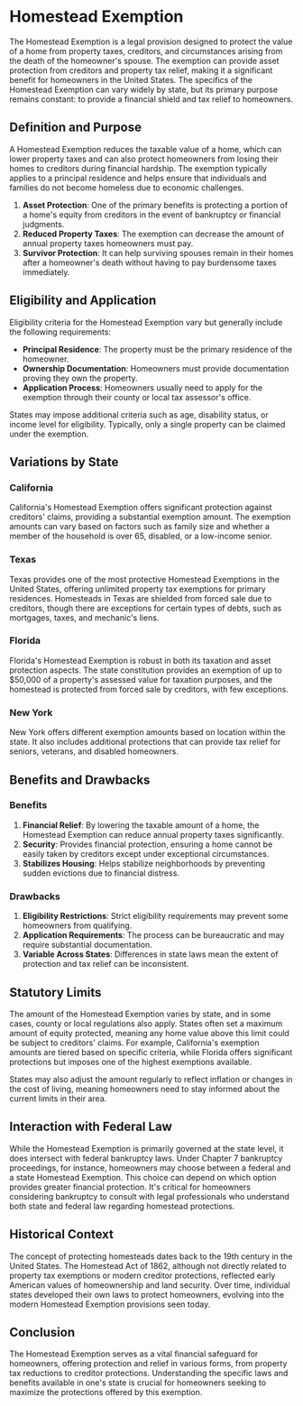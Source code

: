 # Homestead Exemption

The Homestead Exemption is a legal provision designed to protect the value of a home from property taxes, creditors, and circumstances arising from the death of the homeowner's spouse. The exemption can provide asset protection from creditors and property tax relief, making it a significant benefit for homeowners in the United States. The specifics of the Homestead Exemption can vary widely by state, but its primary purpose remains constant: to provide a financial shield and tax relief to homeowners.

## Definition and Purpose

A Homestead Exemption reduces the taxable value of a home, which can lower property taxes and can also protect homeowners from losing their homes to creditors during financial hardship. The exemption typically applies to a principal residence and helps ensure that individuals and families do not become homeless due to economic challenges.

1. **Asset Protection**: One of the primary benefits is protecting a portion of a home's equity from creditors in the event of bankruptcy or financial judgments.
2. **Reduced Property Taxes**: The exemption can decrease the amount of annual property taxes homeowners must pay.
3. **Survivor Protection**: It can help surviving spouses remain in their homes after a homeowner's death without having to pay burdensome taxes immediately.

## Eligibility and Application

Eligibility criteria for the Homestead Exemption vary but generally include the following requirements:

- **Principal Residence**: The property must be the primary residence of the homeowner.
- **Ownership Documentation**: Homeowners must provide documentation proving they own the property.
- **Application Process**: Homeowners usually need to apply for the exemption through their county or local tax assessor's office.

States may impose additional criteria such as age, disability status, or income level for eligibility. Typically, only a single property can be claimed under the exemption.

## Variations by State

### California

California's Homestead Exemption offers significant protection against creditors' claims, providing a substantial exemption amount. The exemption amounts can vary based on factors such as family size and whether a member of the household is over 65, disabled, or a low-income senior.

### Texas

Texas provides one of the most protective Homestead Exemptions in the United States, offering unlimited property tax exemptions for primary residences. Homesteads in Texas are shielded from forced sale due to creditors, though there are exceptions for certain types of debts, such as mortgages, taxes, and mechanic's liens.

### Florida

Florida's Homestead Exemption is robust in both its taxation and asset protection aspects. The state constitution provides an exemption of up to $50,000 of a property's assessed value for taxation purposes, and the homestead is protected from forced sale by creditors, with few exceptions.

### New York

New York offers different exemption amounts based on location within the state. It also includes additional protections that can provide tax relief for seniors, veterans, and disabled homeowners.

## Benefits and Drawbacks

### Benefits

1. **Financial Relief**: By lowering the taxable amount of a home, the Homestead Exemption can reduce annual property taxes significantly.
2. **Security**: Provides financial protection, ensuring a home cannot be easily taken by creditors except under exceptional circumstances.
3. **Stabilizes Housing**: Helps stabilize neighborhoods by preventing sudden evictions due to financial distress.

### Drawbacks

1. **Eligibility Restrictions**: Strict eligibility requirements may prevent some homeowners from qualifying.
2. **Application Requirements**: The process can be bureaucratic and may require substantial documentation.
3. **Variable Across States**: Differences in state laws mean the extent of protection and tax relief can be inconsistent.

## Statutory Limits

The amount of the Homestead Exemption varies by state, and in some cases, county or local regulations also apply. States often set a maximum amount of equity protected, meaning any home value above this limit could be subject to creditors' claims. For example, California's exemption amounts are tiered based on specific criteria, while Florida offers significant protections but imposes one of the highest exemptions available.

States may also adjust the amount regularly to reflect inflation or changes in the cost of living, meaning homeowners need to stay informed about the current limits in their area.

## Interaction with Federal Law

While the Homestead Exemption is primarily governed at the state level, it does intersect with federal bankruptcy laws. Under Chapter 7 bankruptcy proceedings, for instance, homeowners may choose between a federal and a state Homestead Exemption. This choice can depend on which option provides greater financial protection. It's critical for homeowners considering bankruptcy to consult with legal professionals who understand both state and federal law regarding homestead protections.

## Historical Context

The concept of protecting homesteads dates back to the 19th century in the United States. The Homestead Act of 1862, although not directly related to property tax exemptions or modern creditor protections, reflected early American values of homeownership and land security. Over time, individual states developed their own laws to protect homeowners, evolving into the modern Homestead Exemption provisions seen today.

## Conclusion

The Homestead Exemption serves as a vital financial safeguard for homeowners, offering protection and relief in various forms, from property tax reductions to creditor protections. Understanding the specific laws and benefits available in one's state is crucial for homeowners seeking to maximize the protections offered by this exemption.